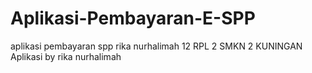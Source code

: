 # Aplikasi-Pembayaran-E-SPP
aplikasi pembayaran spp rika nurhalimah 12 RPL 2 SMKN 2 KUNINGAN
Aplikasi by rika nurhalimah
